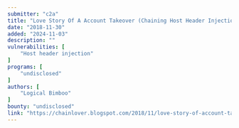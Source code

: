 ```yaml
---
submitter: "c2a"
title: "Love Story Of A Account Takeover (Chaining Host Header Injection To Takeover Someones Account)"
date: "2018-11-30"
added: "2024-11-03"
description: ""
vulnerabilities: [
    "Host header injection"
]
programs: [
    "undisclosed"
]
authors: [
    "Logical Bimboo"
]
bounty: "undisclosed"
link: "https://chainlover.blogspot.com/2018/11/love-story-of-account-takeover-chaining.html"
---
```




